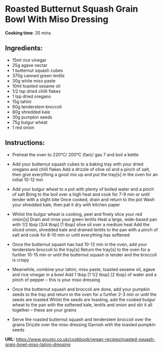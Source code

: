 # Roasted Butternut Squash Grain Bowl With Miso Dressing

**Cooking time**: 35 mins

## Ingredients:

- 15ml rice vinegar
- 25g agave nectar
- 1 butternut squash cubes
- 370g canned green lentils
- 30g white miso paste
- 10ml toasted sesame oil
- 1/2 tsp dried chilli flakes
- 1 tsp dried oregano
- 15g tahini
- 80g tenderstem broccoli
- 80g shredded kale
- 30g pumpkin seeds
- 75g bulgur wheat
- 1 red onion

## Instructions:

- Preheat the oven to 220°C/ 200°C (fan)/ gas 7 and boil a kettle

- Add your butternut squash cubes to a baking tray with your dried oregano and chilli flakes
  Add a drizzle of olive oil and a pinch of salt, then give everything a good mix up and put the tray[s] in the oven for an initial 10-12 min

- Add your bulgur wheat to a pot with plenty of boiled water and a pinch of salt
  Bring to the boil over a high heat and cook for 7-9 min or until tender with a slight bite
  Once cooked, drain and return to the pot
  Wash your shredded kale, then pat it dry with kitchen paper

- Whilst the bulgur wheat is cooking, peel and finely slice your red onion[s]
  Drain and rinse your green lentils
  Heat a large, wide-based pan with 1/2 tbsp [3/4 tbsp] [1 tbsp] olive oil over a medium heat
  Add the sliced onion, shredded kale and drained lentils to the pan with a pinch of salt and cook for 8-10 min or until everything has softened

- Once the butternut squash has had 10-12 min in the oven, add your tenderstem broccoli to the tray[s]
  Return the tray[s] to the oven for a further 10-15 min or until the butternut squash is tender and the broccoli is crispy

- Meanwhile, combine your tahini, miso paste, toasted sesame oil, agave and rice vinegar in a bowl
  Add 1 tbsp [1 1/2 tbsp] [2 tbsp] of water and a pinch of pepper – this is your miso dressing

- Once the butternut squash and broccoli are done, add your pumpkin seeds to the tray and return to the oven for a further 2-3 min or until the seeds are toasted
  Whilst the seeds are toasting, add the cooked bulgur wheat to the pan with the softened kale, lentils and onion and stir it all together – these are your grains

- Serve the roasted butternut squash and tenderstem broccoli over the grains
  Drizzle over the miso dressing
  Garnish with the toasted pumpkin seeds

**URL:** https://www.gousto.co.uk/cookbook/vegan-recipes/roasted-squash-grain-bowl-miso-tahini-dressing

